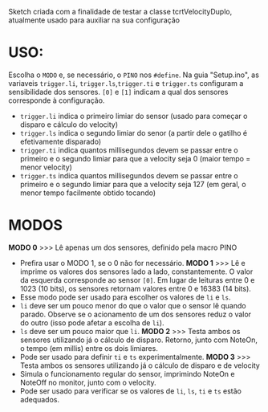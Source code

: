 Sketch criada com a finalidade de testar a classe tcrtVelocityDuplo, atualmente usado para auxiliar na sua configuração

# USO:
Escolha o `MODO` e, se necessário, o `PINO` nos `#define`.
Na guia "Setup.ino", as variaveis `trigger.li`, `trigger.ls`,`trigger.ti` e `trigger.ts` configuram a sensibilidade dos sensores. 
`[0]` e `[1]` indicam a qual dos sensores corresponde à configuração.
- `trigger.li` indica o primeiro limiar do sensor (usado para começar o disparo e cálculo do velocity)
- `trigger.ls` indica o segundo limiar do senor (a partir dele o gatilho é efetivamente disparado)
- `trigger.ti` indica quantos millisegundos devem se passar entre o primeiro e o segundo limiar para que a velocity seja 0 (maior tempo = menor velocity)
- `trigger.ts` indica quantos millisegundos devem se passar entre o primeiro e o segundo limiar para que a velocity seja 127 (em geral, o menor tempo facilmente obtido tocando)

# MODOS
**MODO 0** >>> Lê apenas um dos sensores, definido pela macro PINO
- Prefira usar o MODO 1, se o 0 não for necessário.
**MODO 1** >>> Lê e imprime os valores dos sensores lado a lado, constantemente. O valor da esquerda corresponde ao sensor `[0]`. 
Em lugar de leituras entre 0 e 1023 (10 bits), os sensores retornam valores entre 0 e 16383 (14 bits).
- Esse modo pode ser usado para escolher os valores de `li` e `ls`. 
- `li` deve ser um pouco menor do que o valor que o sensor lê quando parado. Observe se o acionamento de um dos sensores reduz o valor do outro (isso pode afetar a escolha de `li`).
- `ls` deve ser um pouco maior que `li`.
**MODO 2** >>> Testa ambos os sensores utilizando já o cálculo de disparo. Retorno, junto com NoteOn, o tempo (em millis) entre os dois limiares.
- Pode ser usado para definir `ti` e `ts` experimentalmente.
**MODO 3** >>> Testa ambos os sensores utilizando já o cálculo de disparo e de velocity
- Simula o funcionamento regular do sensor, imprimindo NoteOn e NoteOff no monitor, junto com o velocity.
- Pode ser usado para verificar se os valores de `li`, `ls`, `ti` e `ts` estão adequados.